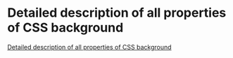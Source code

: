 # Detailed description of all properties of CSS background
[Detailed description of all properties of CSS background](https://aiwithcloud.com/2022/09/19/detailed_description_of_all_properties_of_css_background/)